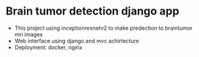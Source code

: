 # Brain tumor detection django app

- This project using inceptionresnetv2 to make predection to braintumor mri images
- Web interface using django and mvc achirtecture
- Deployment: docker, nginx